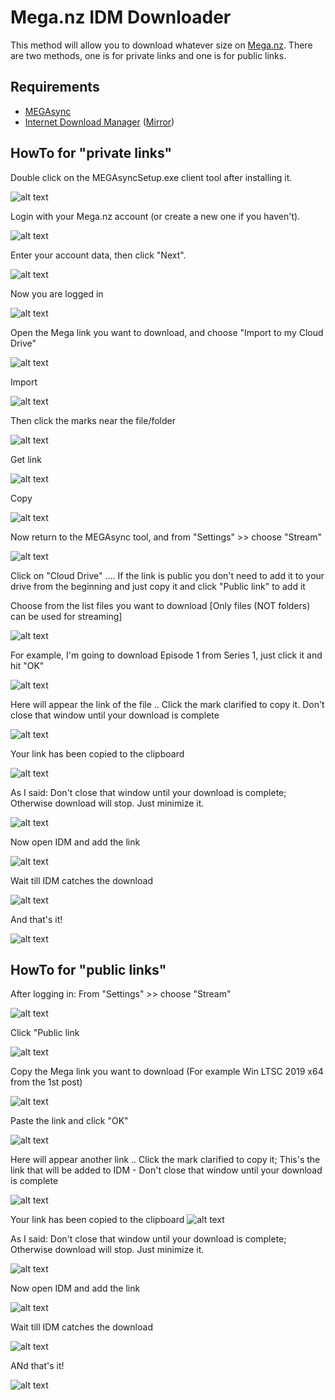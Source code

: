 # Mega.nz IDM Downloader

This method will allow you to download whatever size on [Mega.nz](https://mega.nz/). There are two methods, one is for private links and one is for public links.


## Requirements

* [MEGAsync](https://mega.nz/MEGAsyncSetup.exe)
* [Internet Download Manager](https://www.internetdownloadmanager.com/) ([Mirror](https://www.softpedia.com/get/Internet/Download-Managers/Internet-Download-Manager.shtml))


## HowTo for "private links"

Double click on the MEGAsyncSetup.exe client tool after installing it.

![alt text](https://raw.githubusercontent.com/CHEF-KOCH/Mega.nz-IDM-downloader/master/pictures/1.png)

 
Login with your Mega.nz account (or create a new one if you haven't).

![alt text](https://raw.githubusercontent.com/CHEF-KOCH/Mega.nz-IDM-downloader/master/pictures/2.png)

 
Enter your account data, then click "Next".

![alt text](https://raw.githubusercontent.com/CHEF-KOCH/Mega.nz-IDM-downloader/master/pictures/3.png)
 
 
Now you are logged in

![alt text](https://raw.githubusercontent.com/CHEF-KOCH/Mega.nz-IDM-downloader/master/pictures/4.png)


Open the Mega link you want to download, and choose "Import to my Cloud Drive"

![alt text](https://raw.githubusercontent.com/CHEF-KOCH/Mega.nz-IDM-downloader/master/pictures/5.png)


Import

![alt text](https://raw.githubusercontent.com/CHEF-KOCH/Mega.nz-IDM-downloader/master/pictures/6.png)


Then click the marks near the file/folder

![alt text](https://raw.githubusercontent.com/CHEF-KOCH/Mega.nz-IDM-downloader/master/pictures/7.png)


Get link

![alt text](https://raw.githubusercontent.com/CHEF-KOCH/Mega.nz-IDM-downloader/master/pictures/8.png)


Copy

![alt text](https://raw.githubusercontent.com/CHEF-KOCH/Mega.nz-IDM-downloader/master/pictures/9.png)


Now return to the MEGAsync tool, and from "Settings" >> choose "Stream"

![alt text](https://raw.githubusercontent.com/CHEF-KOCH/Mega.nz-IDM-downloader/master/pictures/10.png)


Click on "Cloud Drive" .... 
If the link is public you don't need to add it to your drive from the beginning and just copy it and click "Public link" to add it


Choose from the list files you want to download [Only files (NOT folders) can be used for streaming]

![alt text](https://raw.githubusercontent.com/CHEF-KOCH/Mega.nz-IDM-downloader/master/pictures/11.png)


For example, I'm going to download Episode 1 from Series 1, just click it and hit "OK"

![alt text](https://raw.githubusercontent.com/CHEF-KOCH/Mega.nz-IDM-downloader/master/pictures/12.png)


Here will appear the link of the file .. Click the mark clarified to copy it. Don't close that window until your download is complete

![alt text](https://raw.githubusercontent.com/CHEF-KOCH/Mega.nz-IDM-downloader/master/pictures/13.png)

Your link has been copied to the clipboard

![alt text](https://raw.githubusercontent.com/CHEF-KOCH/Mega.nz-IDM-downloader/master/pictures/14.png)


As I said: Don't close that window until your download is complete; Otherwise download will stop.
Just minimize it.

![alt text](https://raw.githubusercontent.com/CHEF-KOCH/Mega.nz-IDM-downloader/master/pictures/15.png)


Now open IDM and add the link

![alt text](https://raw.githubusercontent.com/CHEF-KOCH/Mega.nz-IDM-downloader/master/pictures/16.png)


Wait till IDM catches the download

![alt text](https://raw.githubusercontent.com/CHEF-KOCH/Mega.nz-IDM-downloader/master/pictures/17.png)


And that's it!

![alt text](https://raw.githubusercontent.com/CHEF-KOCH/Mega.nz-IDM-downloader/master/pictures/18.png)




## HowTo for "public links"

After logging in: From "Settings" >> choose "Stream"

![alt text](https://raw.githubusercontent.com/CHEF-KOCH/Mega.nz-IDM-downloader/master/pictures/19.png)
 

Click "Public link

![alt text](https://raw.githubusercontent.com/CHEF-KOCH/Mega.nz-IDM-downloader/master/pictures/20.png)
 
 
Copy the Mega link you want to download (For example Win LTSC 2019 x64 from the 1st post)

![alt text](https://raw.githubusercontent.com/CHEF-KOCH/Mega.nz-IDM-downloader/master/pictures/21.png)
 
 
Paste the link and click "OK"

![alt text](https://raw.githubusercontent.com/CHEF-KOCH/Mega.nz-IDM-downloader/master/pictures/22.png)

 
Here will appear another link .. Click the mark clarified to copy it;
This's the link that will be added to IDM - Don't close that window until your download is complete

![alt text](https://raw.githubusercontent.com/CHEF-KOCH/Mega.nz-IDM-downloader/master/pictures/23.png)
 
Your link has been copied to the clipboard
![alt text](https://raw.githubusercontent.com/CHEF-KOCH/Mega.nz-IDM-downloader/master/pictures/24.png)

 
As I said: Don't close that window until your download is complete; Otherwise download will stop.
Just minimize it.

![alt text](https://raw.githubusercontent.com/CHEF-KOCH/Mega.nz-IDM-downloader/master/pictures/25.png)

 
Now open IDM and add the link

![alt text](https://raw.githubusercontent.com/CHEF-KOCH/Mega.nz-IDM-downloader/master/pictures/26.png)

 
Wait till IDM catches the download

![alt text](https://raw.githubusercontent.com/CHEF-KOCH/Mega.nz-IDM-downloader/master/pictures/27.png)


ANd that's it!

![alt text](https://raw.githubusercontent.com/CHEF-KOCH/Mega.nz-IDM-downloader/master/pictures/28.png)

